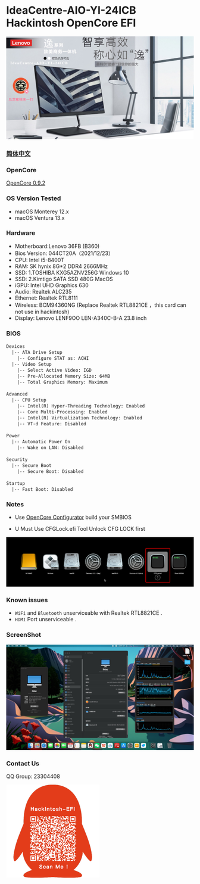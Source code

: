 # IdeaCentre-AIO-YI-24ICB Hackintosh OpenCore EFI

![image](ScreenShot/AIOYI24ICB.jpg)

### [简体中文](README.zh_CN.md)

### OpenCore

[OpenCore 0.9.2](https://github.com/acidanthera/OpenCorePkg)

### OS Version Tested

- macOS Monterey 12.x
- macOS Ventura  13.x 

### Hardware

- Motherboard:Lenovo 36FB (B360)
- Bios Version: 044CT20A（2021/12/23）
- CPU: Intel i5-8400T
- RAM: SK hynix 8G*2 DDR4 2666MHz
- SSD: 1.TOSHIBA KXG5AZNV256G Windows 10
- SSD: 2.Kimtigo SATA SSD 480G MacOS
- iGPU: Intel UHD Graphics 630
- Audio: Realtek ALC235
- Ethernet: Realtek RTL8111
- Wireless: BCM94360NG (Replace Realtek RTL8821CE ，this card can not use in hackintosh)
- Display: Lenovo LENF9OO LEN-A340C-B-A 23.8 inch


### BIOS

```
Devices
  |-- ATA Drive Setup
    |-- Configure STAT as: ACHI
  |-- Video Setup
    |-- Select Active Video: IGD
    |-- Pre-Allocated Memory Size: 64MB
    |-- Total Graphics Memory: Maximum

Advanced
  |-- CPU Setup
    |-- Intel(R) Hyper-Threading Technology: Enabled
    |-- Core Multi-Processing: Enabled
    |-- Intel(R) Virtualization Technology: Enabled
    |-- VT-d Feature: Disabled

Power
  |-- Automatic Power On
    |-- Wake on LAN: Disabled

Security
  |-- Secure Boot
    |-- Secure Boot: Disabled

Startup
  |-- Fast Boot: Disabled
```

### Notes

 - Use [OpenCore Configurator](https://mackie100projects.altervista.org/opencore-configurator/) build your SMBIOS
 
 - U Must Use CFGLock.efi Tool Unlock CFG LOCK first
 
![image](ScreenShot/CFGLock.efi.png)


### Known issues

- `WiFi` and `Bluetooth` unserviceable with Realtek RTL8821CE .
- `HDMI` Port unserviceable .

 
### ScreenShot 

![macOS Ventura](ScreenShot/about.jpg)

### Contact Us

QQ Group: 23304408

![image](ScreenShot/QRCode.png)

